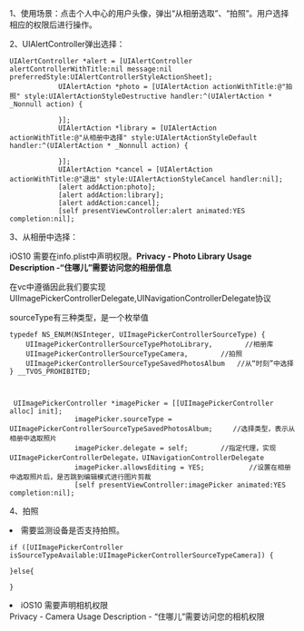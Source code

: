 1、使用场景：点击个人中心的用户头像，弹出“从相册选取”、“拍照”。用户选择相应的权限后进行操作。

2、UIAlertController弹出选择：

```
UIAlertController *alert = [UIAlertController alertControllerWithTitle:nil message:nil preferredStyle:UIAlertControllerStyleActionSheet];
            UIAlertAction *photo = [UIAlertAction actionWithTitle:@"拍照" style:UIAlertActionStyleDestructive handler:^(UIAlertAction * _Nonnull action) {
                
            }];
            UIAlertAction *library = [UIAlertAction actionWithTitle:@"从相册中选择" style:UIAlertActionStyleDefault handler:^(UIAlertAction * _Nonnull action) {
               
            }];
            UIAlertAction *cancel = [UIAlertAction actionWithTitle:@"退出" style:UIAlertActionStyleCancel handler:nil];
            [alert addAction:photo];
            [alert addAction:library];
            [alert addAction:cancel];
            [self presentViewController:alert animated:YES completion:nil];

```


3、从相册中选择：

iOS10 需要在info.plist中声明权限。**Privacy - Photo Library Usage Description -“住哪儿”需要访问您的相册信息**

在vc中遵循因此我们要实现UIImagePickerControllerDelegate,UINavigationControllerDelegate协议

sourceType有三种类型，是一个枚举值


```
typedef NS_ENUM(NSInteger, UIImagePickerControllerSourceType) {
    UIImagePickerControllerSourceTypePhotoLibrary,        //相册库
    UIImagePickerControllerSourceTypeCamera,        //拍照
    UIImagePickerControllerSourceTypeSavedPhotosAlbum   //从“时刻”中选择
} __TVOS_PROHIBITED;



```




```
 UIImagePickerController *imagePicker = [[UIImagePickerController alloc] init];
                imagePicker.sourceType = UIImagePickerControllerSourceTypeSavedPhotosAlbum;     //选择类型，表示从相册中选取照片
                imagePicker.delegate = self;        //指定代理，实现UIImagePickerControllerDelegate，UINavigationControllerDelegate
                imagePicker.allowsEditing = YES;           //设置在相册中选取照片后，是否跳到编辑模式进行图片剪裁
                [self presentViewController:imagePicker animated:YES completion:nil];
```

4、拍照
<li>需要监测设备是否支持拍照。</li>


```
if ([UIImagePickerController isSourceTypeAvailable:UIImagePickerControllerSourceTypeCamera]) {

}else{

}
```

<li>iOS10 需要声明相机权限</li>
Privacy - Camera Usage Description  - “住哪儿”需要访问您的相机权限



